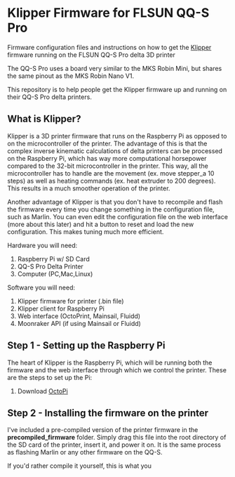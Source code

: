 # Klipper Firmware for FLSUN QQ-S Pro
Firmware configuration files and instructions on how to get the [Klipper](https://www.klipper3d.org/) firmware running on the FLSUN QQ-S Pro delta 3D printer

The QQ-S Pro uses a board very similar to the MKS Robin Mini, but shares the same pinout as the MKS Robin Nano V1.

This repository is to help people get the Klipper firmware up and running on their QQ-S Pro delta printers.

## What is Klipper?

Klipper is a 3D printer firmware that runs on the Raspberry Pi as opposed to on the microcontroller of the printer.
The advantage of this is that the complex inverse kinematic calculations of delta printers can be processed on the
Raspberry Pi, which has way more computational horsepower compared to the 32-bit microcontroller in the printer.
This way, all the microcontroller has to handle are the movement (ex. move stepper_a 10 steps) as well as heating commands
(ex. heat extruder to 200 degrees). This results in a much smoother operation of the printer.

Another advantage of Klipper is that you don't have to recompile and flash the firmware every time you change something in 
the configuration file, such as Marlin. You can even edit the configuration file on the web interface (more about this later)
and hit a button to reset and load the new configuration. This makes tuning much more efficient.

Hardware you will need:

1. Raspberry Pi w/ SD Card
2. QQ-S Pro Delta Printer
3. Computer (PC,Mac,Linux)

Software you will need:

1. Klipper firmware for printer (.bin file)
2. Klipper client for Raspberry Pi
3. Web interface (OctoPrint, Mainsail, Fluidd)
4. Moonraker API (if using Mainsail or Fluidd)

## Step 1 - Setting up the Raspberry Pi

The heart of Klipper is the Raspberry Pi, which will be running both the firmware and the web interface through which we control the printer.
These are the steps to set up the Pi:

1. Download [OctoPi](https://octoprint.org/download/)




## Step 2 - Installing the firmware on the printer

I've included a pre-compiled version of the printer firmware in the **precompiled_firmware** folder. Simply drag this file into the
root directory of the SD card of the printer, insert it, and power it on. It is the same process as flashing Marlin or any other firmware on the QQ-S.

If you'd rather compile it yourself, this is what you
